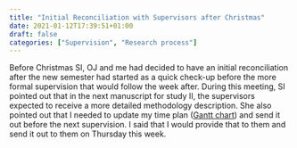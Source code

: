 ```yaml
---
title: "Initial Reconciliation with Supervisors after Christmas"
date: 2021-01-12T17:39:51+01:00
draft: false
categories: ["Supervision", "Research process"]
---
```


Before Christmas SI, OJ and me had decided to have an initial reconciliation after the new semester had started as a quick check-up before the more formal supervision that would follow the week after. During this meeting, SI pointed out that in the next manuscript for study II, the supervisors expected to receive a more detailed methodology description. She also pointed out that I needed to update my time plan ([Gantt chart](https://portfolio.arki.vet/images/gantt-chart-for-phd.png)) and send it out before the next supervision. I said that I would provide that to them and send it out to them on Thursday this week.

